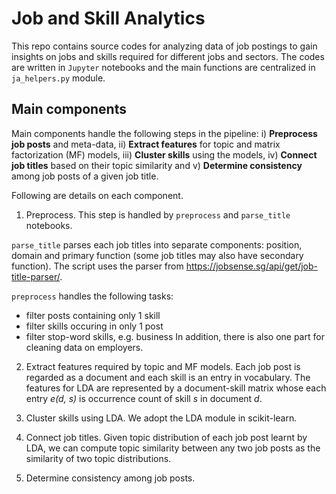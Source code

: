 # Job and Skill Analytics

This repo contains source codes for analyzing data of job postings to gain insights on jobs and skills required for different jobs and sectors. The codes are written in `Jupyter` notebooks and the main functions are centralized in `ja_helpers.py` module.

## Main components
Main components handle the following steps in the pipeline: i) __Preprocess job posts__ and meta-data, ii) __Extract features__ for topic and matrix factorization (MF) models, iii) __Cluster skills__ using the models, iv) __Connect job titles__ based on their topic similarity and v) __Determine consistency__ among job posts of a given job title.

Following are details on each component.

1. Preprocess. 
This step is handled by `preprocess` and `parse_title` notebooks.

`parse_title` parses each job titles into separate components: position, domain and primary function (some job titles may also have secondary function). The script uses the parser from https://jobsense.sg/api/get/job-title-parser/.

`preprocess` handles the following tasks:
  + filter posts containing only 1 skill
  + filter skills occuring in only 1 post
  + filter stop-word skills, e.g. business
In addition, there is also one part for cleaning data on employers.

2. Extract features required by topic and MF models.
Each job post is regarded as a document and each skill is an entry in vocabulary. 
The features for LDA are represented by a document-skill matrix whose each entry _e(d, s)_ is occurrence count of skill _s_ in document _d_.

3. Cluster skills using LDA.
We adopt the LDA module in scikit-learn.

4. Connect job titles.
Given topic distribution of each job post learnt by LDA, we can compute topic similarity between any two job posts as the similarity of two topic distributions.

5. Determine consistency among job posts.
